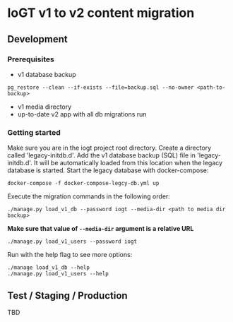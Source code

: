 # IoGT v1 to v2 content migration

## Development

### Prerequisites

- v1 database backup
```
pg_restore --clean --if-exists --file=backup.sql --no-owner <path-to-backup>
```
- v1 media directory
- up-to-date v2 app with all db migrations run

### Getting started

Make sure you are in the iogt project root directory.
Create a directory called 'legacy-initdb.d'.
Add the v1 database backup (SQL) file in 'legacy-initdb.d'. It will be automatically loaded from this location when the legacy database is started.
Start the legacy database with docker-compose:
```
docker-compose -f docker-compose-legcy-db.yml up
```
Execute the migration commands in the following order:

```
./manage.py load_v1_db --password iogt --media-dir <path to media dir backup>
```
**Make sure that value of `--media-dir` argument is a relative URL**

`./manage.py load_v1_users --password iogt`


Run with the help flag to see more options:
```
./manage load_v1_db --help
./manage.py load_v1_users --help
```

## Test / Staging / Production

TBD
